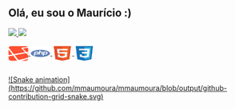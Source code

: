 ## Olá, eu sou o Maurício :)
 <div>
  <a href="https://github.com/mmaumoura">
  <img height="180em" src="https://github-readme-stats.vercel.app/api?username=mmaumoura&show_icons=true&theme=dark&include_all_commits=true&count_private=true"/>
  <img height="180em" src="https://github-readme-stats.vercel.app/api/top-langs/?username=mmaumoura&layout=compact&langs_count=7&theme=dark"/>
</div>
<div style="display: inline_block"><br>
  <img align="center" alt="Mau-Laravel" height="30" width="40" src="https://raw.githubusercontent.com/devicons/devicon/master/icons/laravel/laravel-plain.svg">
  <img align="center" alt="Mau-PHP" height="30" width="40" src="https://raw.githubusercontent.com/devicons/devicon/master/icons/php/php-plain.svg">
  <img align="center" alt="Mau-HTML" height="30" width="40" src="https://raw.githubusercontent.com/devicons/devicon/master/icons/html5/html5-original.svg">
  <img align="center" alt="Mau-CSS" height="30" width="40" src="https://raw.githubusercontent.com/devicons/devicon/master/icons/css3/css3-original.svg">
</div>
  
  ##
<div> 
  ![Snake animation](https://github.com/mmaumoura/mmaumoura/blob/output/github-contribution-grid-snake.svg)
</div>
